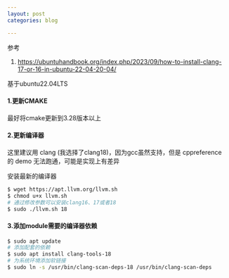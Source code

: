 ```yaml
---
layout: post
categories: blog

---
```


参考

1. https://ubuntuhandbook.org/index.php/2023/09/how-to-install-clang-17-or-16-in-ubuntu-22-04-20-04/

基于ubuntu22.04LTS



#### 1.更新CMAKE

最好将cmake更新到3.28版本以上



#### 2.更新编译器

这里建议用 clang (我选择了clang18)，因为gcc虽然支持，但是 cppreference 的 demo 无法跑通，可能是实现上有差异

安装最新的编译器

```bash
$ wget https://apt.llvm.org/llvm.sh
$ chmod u+x llvm.sh
# 通过修改参数可以安装clang16、17或者18
$ sudo ./llvm.sh 18
```

#### 3.添加module需要的编译器依赖

```bash
$ sudo apt update
# 添加配套的依赖
$ sudo apt install clang-tools-18
# 为系统环境添加软链接
$ sudo ln -s /usr/bin/clang-scan-deps-18 /usr/bin/clang-scan-deps
```











